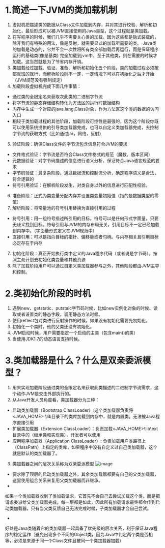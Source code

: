 # 1.简述一下JVM的类加载机制

1. 虚拟机把描述类的数据从Class文件加载到内存，并对其进行校验、解析和初始化，最后形成可以被JVM直接使用的Java类型，这个过程就是类加载。
2. 在写程序的时候，我们几乎不需要关心类的加载，因为这些都是隐式装载的，除非我们有特殊的用法，像是反射，就需要显式的加载所需要的类。
   Java类的加载是动态的，它并不会一次性将所有类全部加载后再运行，而是保证程序运行的基础类(像是基类)
   完全加载到jvm中，至于其他类，则在需要的时候才加载。这当然就是为了节省内存开销。
3. 类加载经过加载、验证、准备、解析和初始化五个阶段，类的加载过程必须按部就班的就行，而解析阶段则不一定，一定情况下可以在初始化之后才开始（JVM规范没有强制规定）
4. 加载阶段虚拟机完成下面几件事情：

* 通过类的全限定名来获取次此类的二进制字节流
* 将字节流的静态存储结构转化为方法区的运行时数据结构
* 内存中生成一个对应的java.lang.Class对象，作为方法区这个类的数据的访问入口
* 相较于类加载过程的其他阶段，加载阶段可控性是最强的，因为这个阶段你既可以使用系统提供的引导类加载器完成，也可以自定义类加载器完成，去控制字节流的获取方式（比如通过jar，网络，反射）

5. 验证阶段：确保Class文件的字节流包含信息符合JVM的要求

* 文件格式验证：字节流是否符合Class文件格式的规范（魔数，版本区间）
* 元数据验证：对字节码描述的信息进行语义分析，保证符合Java语言规范的要求
* 字节码验证：最复杂阶段，通过数据流和控制流分析，确定程序语义是合法，符合逻辑的
* 符号引用验证：在解析阶段发生，对类自身以外的信息进行匹配性校验。

6. 准备阶段：正式为类变量分配内存并设置类变量初始值（指的是数据类型的零值）
7. 解析阶段：将常量池的符号引用替换为直接引用的过程

* 符号引用：用一组符号描述所引用的目标，符号可以是任何形式字面量，只要无歧义找到目标。符号引用与JVM的内存布局无关，引用目标不一定已经加载到内存中。（字面量形式定义在JVM规范中）
* 直接引用：可以是指向目标的指针、偏移量或者句柄。与内存相关且引用目标必定存在于内存

7. 初始化阶段：真正开始执行类中定义的Java程序代码（或者说是字节码），按照主观计划去初始化类变量和其他资源
8. 除了加载阶段用户可以通过自定义类加载器参与之外，其他阶段都由JVM主导和控制。

# 2.类初始化阶段的时机

1. 遇到new、getstatic、putstaic字节码时候，比如new实例化对象的时候、读取或者设置类的静态字段，调用静态方法时候。
2. 使用reflect包对类进行反射操作的时候，如果没有初始化需要先初始化。
3. 初始化一个类时，他的父类还没有初始化。
4. JVM启动时候，用户需要指定一个启动的主类（包含main()的类）
5. 当使用JDK1.7的动态语言支持时候。

# 3.类加载器是什么？什么是双亲委派模型？

1. 用来实现加载阶段通过类的全限定名来获取此类描述的二进制字节流需求，这个动作JVM是交由外部执行的。
2. 从Java开发人员角度看，类加载器分为三种：

* 启动类加载器（Bootstrap ClassLoader）:这个类加载器负责将<JAVA_HOME>
  \lib目录下的类库加载到内存中，就是内置类。无法被Java程序直接引用
* 扩展类加载器（Extension ClassLoader）：负责加载<JAVA_HOME>\lib\ext目录中的（继承类和实现类），开发者可以使用
* 应用程序加载器（Application ClassLoader）:
  负责加载用户类路径上（ClassPath）上指定的类库，如果程序中没有自定义过自己类加载器，这个就是默认的类加载器了。

3. 类加载器之间的层次关系称为双亲委派模型
   ![image](http://img.blog.csdn.net/20170625231013755?watermark/2/text/aHR0cDovL2Jsb2cuY3Nkbi5uZXQvamF2YXplamlhbg==/font/5a6L5L2T/fontsize/400/fill/I0JBQkFCMA==/dissolve/70/gravity/SouthEast)

* 要求除了顶层的启动类加载器之外，其余类加载器都要有自己的父类加载器，这里使用组合关系来复用父类加载器而非继承。
*

如果一个类加载器收到了类加载请求，它首先不会自己去尝试加载这个类，而是把请求委派给父类加载器完成，每一层都是如此，因此所有加载请求最终都会传到启动类加载器，只有当父类反馈自己无法完成时候，子类加载器才会自己尝试。

*

好处是Java类随着它的类加载器一起具备了优先级的层次关系，利于保证Java程序的稳定运作（避免出现多个不同的Object类，因为Java中判定两个类是否相等，必须是来源于同一个Class文件且被同一个类加载器加载）